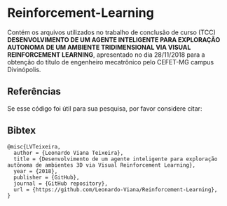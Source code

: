 # Reinforcement-Learning
Contém os arquivos utilizados no trabalho de conclusão de curso (TCC) **DESENVOLVIMENTO DE UM AGENTE INTELIGENTE PARA EXPLORAÇÃO AUTONOMA DE UM AMBIENTE TRIDIMENSIONAL VIA VISUAL REINFORCEMENT LEARNING**, apresentado no dia 28/11/2018 para a obtenção do título de engenheiro mecatrônico pelo CEFET-MG campus Divinópolis.

## Referências
Se esse código foi útil para sua pesquisa, por favor considere citar:

## Bibtex
```
@misc{LVTeixeira,
  author = {Leonardo Viana Teixeira},
  title = {Desenvolvimento de um agente inteligente para exploração autônoma de ambientes 3D via Visual Reinforcement Learning},
  year = {2018},
  publisher = {GitHub},
  journal = {GitHub repository},
  url = {https://github.com/Leonardo-Viana/Reinforcement-Learning},
}
```
